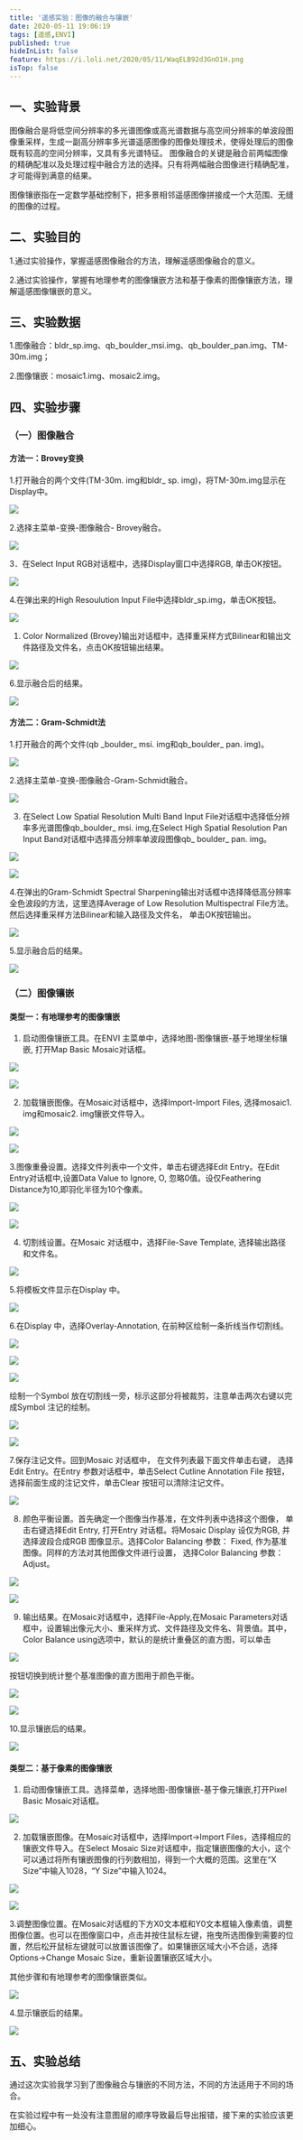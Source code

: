 ```yaml
---
title: '遥感实验：图像的融合与镶嵌'
date: 2020-05-11 19:06:19
tags: [遥感,ENVI]
published: true
hideInList: false
feature: https://i.loli.net/2020/05/11/WaqELB92d3GnO1H.png
isTop: false
---
```

## **一、实验背景**

图像融合是将低空间分辨率的多光谱图像或高光谱数据与高空间分辨率的单波段图像重采样，生成一副高分辨率多光谱遥感图像的图像处理技术，使得处理后的图像既有较高的空间分辨率，又具有多光谱特征。
图像融合的关键是融合前两幅图像的精确配准以及处理过程中融合方法的选择。只有将两幅融合图像进行精确配准，才可能得到满意的结果。

图像镶嵌指在一定数学基础控制下，把多景相邻遥感图像拼接成一个大范围、无缝的图像的过程。

## **二、实验目的**

1.通过实验操作，掌握遥感图像融合的方法，理解遥感图像融合的意义。

2.通过实验操作，掌握有地理参考的图像镶嵌方法和基于像素的图像镶嵌方法，理解遥感图像镶嵌的意义。

## **三、实验数据**

1.图像融合：bldr_sp.img、qb_boulder_msi.img、qb_boulder_pan.img、TM-30m.img；

2.图像镶嵌：mosaic1.img、mosaic2.img。

## **四、实验步骤**

### **（一）图像融合**

#### 方法一：Brovey变换

1.打开融合的两个文件(TM-30m. img和bldr\_ sp. img)，将TM-30m.img显示在Display中。

![](https://blog.manchan.ml/post-images/2f147e4db274fcfe7b6c3f4906ae6d99.png)

2.选择主菜单-变换-图像融合- Brovey融合。

![](https://blog.manchan.ml/post-images/7258f503b6be444a443be4fe0e413416.png)

3．在Select Input RGB对话框中，选择Display窗口中选择RGB, 单击OK按钮。

![](https://blog.manchan.ml/post-images/8f6c8ea7b57916af91bde2d78d5fbe1e.png)

4.在弹出来的High Resoulution Input File中选择bldr_sp.img，单击OK按钮。

![](https://blog.manchan.ml/post-images/39f86bcef347a870ed9381f7e0798fe5.png)

1. Color Normalized
   (Brovey)输出对话框中，选择重采样方式Bilinear和输出文件路径及文件名，点击OK按钮输出结果。

![](https://blog.manchan.ml/post-images/f76e0992af2418e3e760e491fa4315df.png)

6.显示融合后的结果。

![](https://blog.manchan.ml/post-images/200c64246b86b077d6559bf0870f0c8f.png)

#### 方法二：Gram-Schmidt法

1.打开融合的两个文件(qb \_boulder\_ msi. img和qb_boulder\_ pan. img)。

![](https://blog.manchan.ml/post-images/95222b3a1abd83d20d5bd92962fe8c53.png)

2.选择主菜单-变换-图像融合-Gram-Schmidt融合。

![](https://blog.manchan.ml/post-images/c8c660cc18864bec78f364498c752808.png)

3. 在Select Low Spatial Resolution Multi Band Input
   File对话框中选择低分辨率多光谱图像qb_boulder\_ msi. img,在Select High Spatial
   Resolution Pan Input Band对话框中选择高分辨率单波段图像qb\_ boulder\_ pan. img。

![](https://blog.manchan.ml/post-images/baa25eafb483fd78f7e8dc241b5199dc.png)

![](https://blog.manchan.ml/post-images/511930240af8e205c8b71e0be8b02d11.png)

4.在弹出的Gram-Schmidt Spectral
Sharpening输出对话框中选择降低高分辨率全色波段的方法，这里选择Average of Low
Resolution Multispectral
File方法。然后选择重采样方法Bilinear和输入路径及文件名， 单击OK按钮输出。

![](https://blog.manchan.ml/post-images/358495ef6804e076a7bdd793fc312495.png)

5.显示融合后的结果。

![](https://blog.manchan.ml/post-images/79d03c405831cd40d431b263273912fd.png)

### （二）图像镶嵌

#### 类型一：有地理参考的图像镶嵌

1. 启动图像镶嵌工具。在ENVI 主菜单中，选择地图-图像镶嵌-基于地理坐标镶嵌,
   打开Map Basic Mosaic对话框。

![](https://blog.manchan.ml/post-images/e29dc6f6b8320e139cd11f4ed7bae16a.png)

![](https://blog.manchan.ml/post-images/c4572b0bc4c7f7170fb6c13cf3788b57.png)

2. 加载镶嵌图像。在Mosaic对话框中，选择Import-Import Files, 选择mosaic1.
   img和mosaic2. img镶嵌文件导入。

![](https://blog.manchan.ml/post-images/5e52fc161b2d3bfa368a3ea628a98946.png)

![](https://blog.manchan.ml/post-images/a572243d4d09d77adfa51490c36f4c79.png)

3.图像重叠设置。选择文件列表中一个文件，单击右键选择Edit Entry。在Edit
Entry对话框中,设置Data Value to Ignore, O, 忽略0值。设仅Feathering
Distance为10,即羽化半径为10个像素。

![](https://blog.manchan.ml/post-images/cacc36e1dbcb0a484af061cd6f1c5120.png)

![](https://blog.manchan.ml/post-images/253085bbc767d1a244455d75fe829f6a.png)

4. 切割线设置。在Mosaic 对话框中，选择File-Save Template, 选择输出路径和文件名。

![](https://blog.manchan.ml/post-images/1228d8adad8da120bbf09f8b48cdf3a0.png)

5.将模板文件显示在Display 中。

![](https://blog.manchan.ml/post-images/ca1293c92b54fa53ea8ad021c80099b6.png)

6.在Display 中，选择Overlay-Annotation, 在前种区绘制一条折线当作切割线。

![](https://blog.manchan.ml/post-images/8a0dbe2478a7707a56759c680e3eed6a.png)

![](https://blog.manchan.ml/post-images/24150e1e69c3526370eaf04226212cff.png)

![](https://blog.manchan.ml/post-images/0f61414307ca78883ae84a626184a602.png)

绘制一个Symbol 放在切割线一旁，标示这部分将被裁剪，注意单击两次右键以完成Symbol
注记的绘制。

![](https://blog.manchan.ml/post-images/720bd629561ae85d85130ec0160f22a5.png)

![](https://blog.manchan.ml/post-images/149be0398fb6f847f70b1ab257bc5881.png)

7.保存注记文件。回到Mosaic 对话框中， 在文件列表最下面文件单击右键， 选择Edit
Entry。在Entry 参数对话框中，单击Select Cutline Annotation File
按钮，选择前面生成的注记文件，单击Clear 按钮可以清除注记文件。

![](https://blog.manchan.ml/post-images/9d00778c029019686d5d47978281593a.png)

8. 颜色平衡设置。首先确定一个图像当作基准，在文件列表中选择这个图像，
   单击右键选择Edit Entry, 打开Entry 对话框。将Mosaic Display 设仅为RGB,
   并选择波段合成RGB 图像显示。选择Color Balancing 参数： Fixed,
   作为基准图像。同样的方法对其他图像文件进行设置， 选择Color Balancing 参数：
   Adjust。

![](https://blog.manchan.ml/post-images/52e25cd4309443109045bf9ed4248493.png)

![](https://blog.manchan.ml/post-images/ac933bcbde30de938be2e77008cf7dd8.png)

9. 输出结果。在Mosaic对话框中，选择File-Apply,在Mosaic
   Parameters对话框中，设置输出像元大小、重采样方式、文件路径及文件名、背景值。其中，Color
   Balance using选项中，默认的是统计重叠区的直方图，可以单击

![](https://blog.manchan.ml/post-images/6d29a9d0ddcf4532fc16ff3c5606b6ab.png)

按钮切换到统计整个基准图像的直方图用于颜色平衡。

![](https://blog.manchan.ml/post-images/801091ac7a520cb6e821f9c0a7a56cda.png)

![](https://blog.manchan.ml/post-images/f4e41dfca82ca76cc059f1a1ff6d1866.png)

10.显示镶嵌后的结果。

![](https://blog.manchan.ml/post-images/b31a48015fe8842ec57834d94469c20e.png)

#### 类型二：基于像素的图像镶嵌

1. 启动图像镶嵌工具。选择菜单，选择地图-图像镶嵌-基于像元镶嵌,打开Pixel Basic
   Mosaic对话框。

![](https://blog.manchan.ml/post-images/3fba283ddb1f122f31cdeb9277303a1c.png)

2. 加载镶嵌图像。在Mosaic对话框中，选择Import→Import
   Files，选择相应的镶嵌文件导入。在Select Mosaic
   Size对话框中，指定镶嵌图像的大小，这个可以通过将所有镶嵌图像的行列数相加，得到一个大概的范围。这里在“X
   Size”中输入1028，“Y Size”中输入1024。

![](https://blog.manchan.ml/post-images/14a6ba9e3befeb0ce8c76d6866b0bd9b.png)

![](https://blog.manchan.ml/post-images/4bebf261eadc9b63a6c999558d27d415.png)

3.调整图像位置。在Mosaic对话框的下方X0文本框和Y0文本框输入像素值，调整图像位置。也可以在图像窗口中，点击并按住鼠标左键，拖曳所选图像到需要的位置，然后松开鼠标左键就可以放置该图像了。如果镶嵌区域大小不合适，选择Options→Change
Mosaic Size，重新设置镶嵌区域大小。

其他步骤和有地理参考的图像镶嵌类似。

![](https://blog.manchan.ml/post-images/c55a7571175be84cde1969b7d764702f.png)

4.显示镶嵌后的结果。

![](https://blog.manchan.ml/post-images/7a4832291a66e8b5a456f151fb2ba97d.png)

## **五、实验总结**

通过这次实验我学习到了图像融合与镶嵌的不同方法，不同的方法适用于不同的场合。

在实验过程中有一处没有注意图层的顺序导致最后导出报错，接下来的实验应该更加细心。